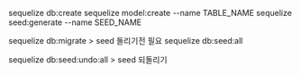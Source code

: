 <!-- https://victorydntmd.tistory.com/26 -->
sequelize db:create
sequelize model:create --name TABLE_NAME
sequelize seed:generate --name SEED_NAME

sequelize db:migrate > seed 돌리기전 필요
sequelize db:seed:all

sequelize db:seed:undo:all > seed 되돌리기
